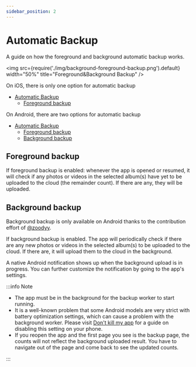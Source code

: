 ```yaml
---
sidebar_position: 2
---
```


# Automatic Backup

A guide on how the foreground and background automatic backup works.

<img src={require('./img/background-foreground-backup.png').default} width="50%" title="Foreground&Background Backup" />

On iOS, there is only one option for automatic backup

- [Automatic Backup](#automatic-backup)
  - [Foreground backup](#foreground-backup)

On Android, there are two options for automatic backup

- [Automatic Backup](#automatic-backup)
  - [Foreground backup](#foreground-backup)
  - [Background backup](#background-backup)

## Foreground backup

If foreground backup is enabled: whenever the app is opened or resumed, it will check if any photos or videos in the selected album(s) have yet to be uploaded to the cloud (the remainder count). If there are any, they will be uploaded.

## Background backup

Background backup is only available on Android thanks to the contribution effort of [@zoodyy](https://github.com/zoodyy).

If background backup is enabled. The app will periodically check if there are any new photos or videos in the selected album(s) to be uploaded to the cloud. If there are, it will upload them to the cloud in the background.

A native Android notification shows up when the background upload is in progress. You can further customize the notification by going to the app's settings.

:::info Note

- The app must be in the background for the backup worker to start running.
- It is a well-known problem that some Android models are very strict with battery optimization settings, which can cause a problem with the background worker. Please visit [Don't kill my app](https://dontkillmyapp.com/) for a guide on disabling this setting on your phone.
- If you reopen the app and the first page you see is the backup page, the counts will not reflect the background uploaded result. You have to navigate out of the page and come back to see the updated counts.

:::
